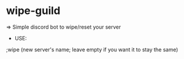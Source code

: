 # wipe-guild
=> Simple discord bot to wipe/reset your server

- USE:

;wipe (new server's name; leave empty if you want it to stay the same)
